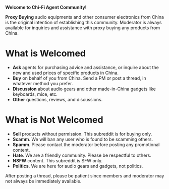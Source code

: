 **Welcome to Chi-Fi Agent Community!**

**Proxy Buying** audio equipments and other consumer electronics from China is the original intention of establishing this community. Moderator is always available for inquiries and assistance with proxy buying any products from China.

# What is Welcomed

- **Ask** agents for purchasing advice and assistance, or inquire about the new and used prices of specific products in China.
- **Buy** on behalf of you from China. Send a PM or post a thread, in whatever method you prefer.
- **Discussion** about audio gears and other made-in-China gadgets like keyboards, mice, etc.
- **Other** questions, reviews, and discussions.

# What is Not Welcomed

- **Sell** products without permission. This subreddit is for buying only.
- **Scamm**. We will ban any user who is found to be scamming others.
- **Spamm**. Please contact the moderator before posting any promotional content.
- **Hate**. We are a friendly community. Please be respectful to others.
- **NSFW** content. This subreddit is SFW only.
- **Politics**. We are here for audio gears and gadgets, not politics.

After posting a thread, please be patient since members and moderator may not always be immediately available.
